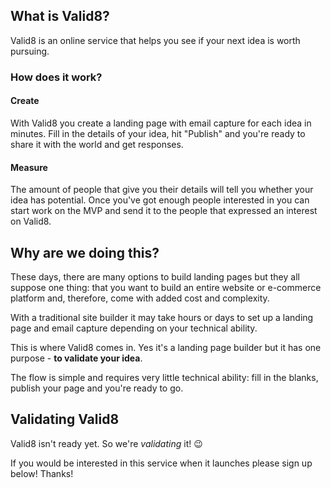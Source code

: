 ## What is Valid8?

Valid8 is an online service that helps you see if your next idea is worth pursuing.

### How does it work?

#### Create

With Valid8 you create a landing page with email capture for each idea in minutes. Fill in the details of your idea, hit "Publish" and you're ready to share it with the world and get responses.

#### Measure
The amount of people that give you their details will tell you whether your idea has potential. Once you've got enough people interested in you can start work on the MVP and send it to the people that expressed an interest on Valid8.

## Why are we doing this?

These days, there are many options to build landing pages but they all suppose one thing: that you want to build an entire website or e-commerce platform and, therefore, come with added cost and complexity.

With a traditional site builder it may take hours or days to set up a landing page and email capture depending on your technical ability.

This is where Valid8 comes in. Yes it's a landing page builder but it has one purpose - **to validate your idea**.

The flow is simple and requires very little technical ability: fill in the blanks, publish your page and you're ready to go.

## Validating Valid8

Valid8 isn't ready yet. So we're *validating* it! 😉

If you would be interested in this service when it launches please sign up below! Thanks!

<div data-tf-live="01HT8MEMBW5YGCYGFV8A7M8MM8"></div><script src="//embed.typeform.com/next/embed.js"></script>
